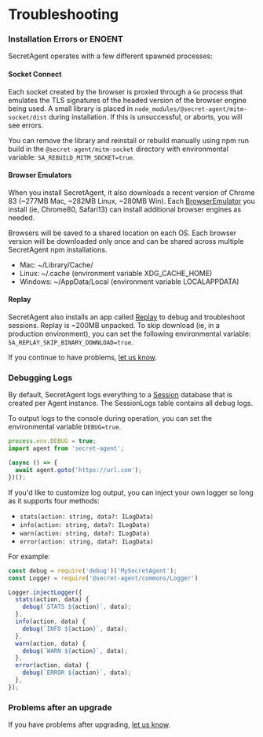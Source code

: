 # Troubleshooting

### Installation Errors or ENOENT

SecretAgent operates with a few different spawned processes:

#### Socket Connect

Each socket created by the browser is proxied through a `Go` process that emulates the TLS signatures of the headed version of the browser engine being used. A small library is placed in `node_modules/@secret-agent/mitm-socket/dist` during installation. If this is unsuccessful, or aborts, you will see errors.

You can remove the library and reinstall or rebuild manually using npm run build in the `@secret-agent/mitm-socket` directory with environmental variable: `SA_REBUILD_MITM_SOCKET=true`.

#### Browser Emulators

When you install SecretAgent, it also downloads a recent version of Chrome 83 (~277MB Mac, ~282MB Linux, ~280MB Win). Each [BrowserEmulator](/docs/plugins/browser-emulators) you install (ie, Chrome80, Safari13) can install additional browser engines as needed.

Browsers will be saved to a shared location on each OS. Each browser version will be downloaded only once and can be shared across multiple SecretAgent npm installations.

- Mac: ~/Library/Cache/
- Linux: ~/.cache (environment variable XDG_CACHE_HOME)
- Windows: ~/AppData/Local (environment variable LOCALAPPDATA)

#### Replay

SecretAgent also installs an app called [Replay](/docs/advanced/session-replay) to debug and troubleshoot sessions. Replay is ~200MB unpacked. To skip download (ie, in a production environment), you can set the following environmental variable: `SA_REPLAY_SKIP_BINARY_DOWNLOAD=true`.

If you continue to have problems, [let us know](https://github.com/ulixee/secret-agent/issues).

### Debugging Logs

By default, SecretAgent logs everything to a [Session](/docs/advanced/session) database that is created per Agent instance. The SessionLogs table contains all debug logs.

To output logs to the console during operation, you can set the environmental variable `DEBUG=true`.

```js
process.env.DEBUG = true;
import agent from 'secret-agent';

(async () => {
  await agent.goto('https://url.com');
})();
```

If you'd like to customize log output, you can inject your own logger so long as it supports four methods:

- `stats(action: string, data?: ILogData)`
- `info(action: string, data?: ILogData)`
- `warn(action: string, data?: ILogData)`
- `error(action: string, data?: ILogData)`

For example:

```js
const debug = require('debug')('MySecretAgent');
const Logger = require('@secret-agent/commons/Logger')

Logger.injectLogger({
  stats(action, data) {
    debug(`STATS ${action}`, data);
  },
  info(action, data) {
    debug(`INFO ${action}`, data);
  },
  warn(action, data) {
    debug(`WARN ${action}`, data);
  },
  error(action, data) {
    debug(`ERROR ${action}`, data);
  },
});
```

### Problems after an upgrade

If you have problems after upgrading, [let us know](https://github.com/ulixee/secret-agent/issues).
